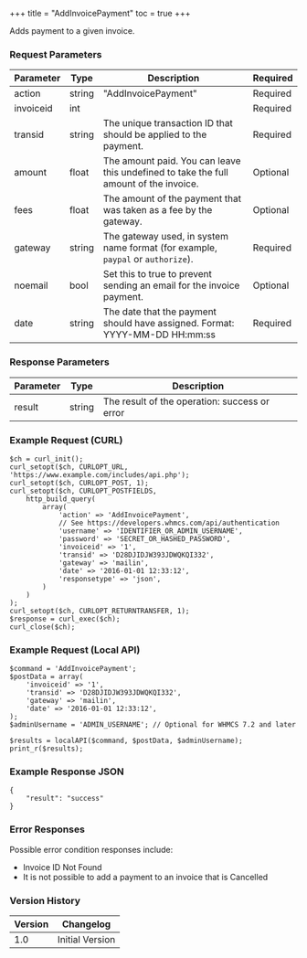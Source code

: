 +++
title = "AddInvoicePayment"
toc = true
+++

Adds payment to a given invoice.

### Request Parameters

| Parameter | Type | Description | Required |
| --------- | ---- | ----------- | -------- |
| action | string | "AddInvoicePayment" | Required |
| invoiceid | int |  | Required |
| transid | string | The unique transaction ID that should be applied to the payment. | Required |
| amount | float | The amount paid. You can leave this undefined to take the full amount of the invoice. | Optional |
| fees | float | The amount of the payment that was taken as a fee by the gateway. | Optional |
| gateway | string | The gateway used, in system name format (for example, `paypal` or `authorize`). | Required |
| noemail | bool | Set this to true to prevent sending an email for the invoice payment. | Optional |
| date | string | The date that the payment should have assigned. Format: YYYY-MM-DD HH:mm:ss | Required |

### Response Parameters

| Parameter | Type | Description |
| --------- | ---- | ----------- |
| result | string | The result of the operation: success or error |


### Example Request (CURL)

```
$ch = curl_init();
curl_setopt($ch, CURLOPT_URL, 'https://www.example.com/includes/api.php');
curl_setopt($ch, CURLOPT_POST, 1);
curl_setopt($ch, CURLOPT_POSTFIELDS,
    http_build_query(
        array(
            'action' => 'AddInvoicePayment',
            // See https://developers.whmcs.com/api/authentication
            'username' => 'IDENTIFIER_OR_ADMIN_USERNAME',
            'password' => 'SECRET_OR_HASHED_PASSWORD',
            'invoiceid' => '1',
            'transid' => 'D28DJIDJW393JDWQKQI332',
            'gateway' => 'mailin',
            'date' => '2016-01-01 12:33:12',
            'responsetype' => 'json',
        )
    )
);
curl_setopt($ch, CURLOPT_RETURNTRANSFER, 1);
$response = curl_exec($ch);
curl_close($ch);
```


### Example Request (Local API)

```
$command = 'AddInvoicePayment';
$postData = array(
    'invoiceid' => '1',
    'transid' => 'D28DJIDJW393JDWQKQI332',
    'gateway' => 'mailin',
    'date' => '2016-01-01 12:33:12',
);
$adminUsername = 'ADMIN_USERNAME'; // Optional for WHMCS 7.2 and later

$results = localAPI($command, $postData, $adminUsername);
print_r($results);
```


### Example Response JSON

```
{
    "result": "success"
}
```


### Error Responses

Possible error condition responses include:

* Invoice ID Not Found
* It is not possible to add a payment to an invoice that is Cancelled


### Version History

| Version | Changelog |
| ------- | --------- |
| 1.0 | Initial Version |
